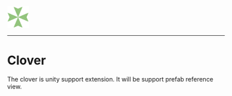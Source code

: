 <img src="resources/clover.png" width=10% height=10%>

---
# Clover
The clover is unity support extension. It will be support prefab reference view.